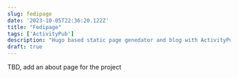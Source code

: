 ```yaml
---
slug: fedipage
date: '2023-10-05T22:36:20.122Z'
title: "Fedipage"
tags: ['ActivityPub']
description: "Hugo based static page genedator and blog with ActivityPub support"
draft: true
---
```


TBD, add an about page for the project
